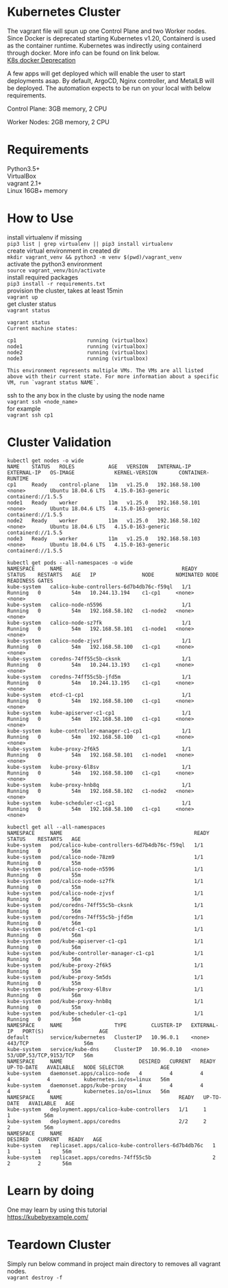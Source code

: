 Kubernetes Cluster
==================

The vagrant file will spun up one Control Plane and two Worker nodes. Since Docker is deprecated starting Kubernetes v1.20, Containerd is used as the container runtime. Kubernetes was indirectly using containerd through docker. More info can be found on link below.  
[K8s docker Deprecation](https://kubernetes.io/blog/2020/12/02/dont-panic-kubernetes-and-docker/)


A few apps will get deployed which will enable the user to start deployments asap. By default, ArgoCD, Nginx controller, and MetalLB will be deployed. The automation expects to be run on your local with below requirements.

Control Plane:
3GB memory,
2 CPU

Worker Nodes:
2GB memory,
2 CPU

Requirements
============
Python3.5+  
VirtualBox  
vagrant 2.1+  
Linux 16GB+ memory  

How to Use
==========
install virtualenv if missing  
`pip3 list | grep virtualenv || pip3 install virtualenv`  
create virtual environment in created dir  
`mkdir vagrant_venv && python3 -m venv $(pwd)/vagrant_venv`  
activate the python3 environment  
`source vagrant_venv/bin/activate`  
install required packages  
`pip3 install -r requirements.txt`  
provision the cluster, takes at least 15min  
`vagrant up`  
get cluster status  
`vagrant status`  
```
vagrant status
Current machine states:

cp1                       running (virtualbox)
node1                     running (virtualbox)
node2                     running (virtualbox)
node3                     running (virtualbox)

This environment represents multiple VMs. The VMs are all listed
above with their current state. For more information about a specific
VM, run `vagrant status NAME`.
```
ssh to the any box in the cluste by using the node name  
`vagrant ssh <node_name>`  
for example  
`vagrant ssh cp1`  

Cluster Validation
==================
```
kubectl get nodes -o wide
NAME    STATUS   ROLES           AGE   VERSION   INTERNAL-IP      EXTERNAL-IP   OS-IMAGE             KERNEL-VERSION       CONTAINER-RUNTIME
cp1     Ready    control-plane   11m   v1.25.0   192.168.58.100   <none>        Ubuntu 18.04.6 LTS   4.15.0-163-generic   containerd://1.5.5
node1   Ready    worker          11m   v1.25.0   192.168.58.101   <none>        Ubuntu 18.04.6 LTS   4.15.0-163-generic   containerd://1.5.5
node2   Ready    worker          11m   v1.25.0   192.168.58.102   <none>        Ubuntu 18.04.6 LTS   4.15.0-163-generic   containerd://1.5.5
node3   Ready    worker          11m   v1.25.0   192.168.58.103   <none>        Ubuntu 18.04.6 LTS   4.15.0-163-generic   containerd://1.5.5
```

```
kubectl get pods --all-namespaces -o wide
NAMESPACE     NAME                                       READY   STATUS    RESTARTS   AGE   IP               NODE       NOMINATED NODE   READINESS GATES
kube-system   calico-kube-controllers-6d7b4db76c-f59ql   1/1     Running   0          54m   10.244.13.194    c1-cp1     <none>           <none>
kube-system   calico-node-n5596                          1/1     Running   0          54m   192.168.58.102   c1-node2   <none>           <none>
kube-system   calico-node-sz7fk                          1/1     Running   0          54m   192.168.58.101   c1-node1   <none>           <none>
kube-system   calico-node-zjvsf                          1/1     Running   0          54m   192.168.58.100   c1-cp1     <none>           <none>
kube-system   coredns-74ff55c5b-cksnk                    1/1     Running   0          54m   10.244.13.193    c1-cp1     <none>           <none>
kube-system   coredns-74ff55c5b-jfd5m                    1/1     Running   0          54m   10.244.13.195    c1-cp1     <none>           <none>
kube-system   etcd-c1-cp1                                1/1     Running   0          54m   192.168.58.100   c1-cp1     <none>           <none>
kube-system   kube-apiserver-c1-cp1                      1/1     Running   0          54m   192.168.58.100   c1-cp1     <none>           <none>
kube-system   kube-controller-manager-c1-cp1             1/1     Running   0          54m   192.168.58.100   c1-cp1     <none>           <none>
kube-system   kube-proxy-2f6k5                           1/1     Running   0          54m   192.168.58.101   c1-node1   <none>           <none>
kube-system   kube-proxy-6l8sv                           1/1     Running   0          54m   192.168.58.100   c1-cp1     <none>           <none>
kube-system   kube-proxy-hnb8q                           1/1     Running   0          54m   192.168.58.102   c1-node2   <none>           <none>
kube-system   kube-scheduler-c1-cp1                      1/1     Running   0          54m   192.168.58.100   c1-cp1     <none>           <none>
```

```
kubectl get all --all-namespaces
NAMESPACE     NAME                                           READY   STATUS    RESTARTS   AGE
kube-system   pod/calico-kube-controllers-6d7b4db76c-f59ql   1/1     Running   0          56m
kube-system   pod/calico-node-78zm9                          1/1     Running   0          55m
kube-system   pod/calico-node-n5596                          1/1     Running   0          55m
kube-system   pod/calico-node-sz7fk                          1/1     Running   0          55m
kube-system   pod/calico-node-zjvsf                          1/1     Running   0          56m
kube-system   pod/coredns-74ff55c5b-cksnk                    1/1     Running   0          56m
kube-system   pod/coredns-74ff55c5b-jfd5m                    1/1     Running   0          56m
kube-system   pod/etcd-c1-cp1                                1/1     Running   0          56m
kube-system   pod/kube-apiserver-c1-cp1                      1/1     Running   0          56m
kube-system   pod/kube-controller-manager-c1-cp1             1/1     Running   0          56m
kube-system   pod/kube-proxy-2f6k5                           1/1     Running   0          55m
kube-system   pod/kube-proxy-5m5ds                           1/1     Running   0          55m
kube-system   pod/kube-proxy-6l8sv                           1/1     Running   0          56m
kube-system   pod/kube-proxy-hnb8q                           1/1     Running   0          55m
kube-system   pod/kube-scheduler-c1-cp1                      1/1     Running   0          56m
NAMESPACE     NAME                 TYPE        CLUSTER-IP   EXTERNAL-IP   PORT(S)                  AGE
default       service/kubernetes   ClusterIP   10.96.0.1    <none>        443/TCP                  56m
kube-system   service/kube-dns     ClusterIP   10.96.0.10   <none>        53/UDP,53/TCP,9153/TCP   56m
NAMESPACE     NAME                         DESIRED   CURRENT   READY   UP-TO-DATE   AVAILABLE   NODE SELECTOR            AGE
kube-system   daemonset.apps/calico-node   4         4         4       4            4           kubernetes.io/os=linux   56m
kube-system   daemonset.apps/kube-proxy    4         4         4       4            4           kubernetes.io/os=linux   56m
NAMESPACE     NAME                                      READY   UP-TO-DATE   AVAILABLE   AGE
kube-system   deployment.apps/calico-kube-controllers   1/1     1            1           56m
kube-system   deployment.apps/coredns                   2/2     2            2           56m
NAMESPACE     NAME                                                 DESIRED   CURRENT   READY   AGE
kube-system   replicaset.apps/calico-kube-controllers-6d7b4db76c   1         1         1       56m
kube-system   replicaset.apps/coredns-74ff55c5b                    2         2         2       56m
```

Learn by doing
==============
One may learn by using this tutorial  
https://kubebyexample.com/

Teardown Cluster
================
Simply run below command in project main directory to removes all vagrant nodes.  
`vagrant destroy -f`
